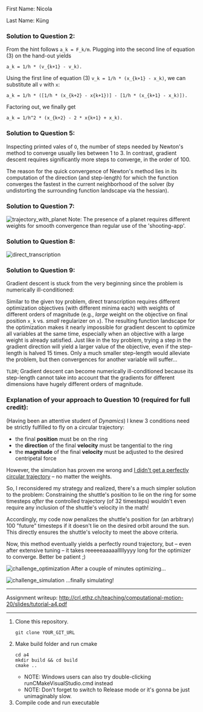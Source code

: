 First Name: Nicola

Last Name: Küng

### Solution to Question 2:
From the hint follows `a_k = F_k/m`. Plugging into the second line of equation (3) on the hand-out yields
```
a_k = 1/h * (v_{k+1} - v_k).
```
Using the first line of equation (3) `v_k = 1/h * (x_{k+1} - x_k)`, we can substitute all `v` with `x`:
```
a_k = 1/h * ([1/h * (x_{k+2} - x{k+1})] - [1/h * (x_{k+1} - x_k)]).
```
Factoring out, we finally get
```
a_k = 1/h^2 * (x_{k+2} - 2 * x{k+1} + x_k).
````

### Solution to Question 5:
Inspecting printed vales of `O`, the number of steps needed by Newton's method to converge usually lies between 1 to 3. In contrast, gradient descent requires significantly more steps to converge, in the order of 100. 

The reason for the quick convergence of Newton's method lies in its computation of the direction (and step-length) for which the function converges the fastest in the current neighborhood of the solver (by undistorting the surrounding function landscape via the hessian).

### Solution to Question 7:
![trajectory_with_planet](./Q7.png)
Note: The presence of a planet requires different weights for smooth convergence than regular use of the 'shooting-app'.

### Solution to Question 8:
![direct_transcription](./Q8.png)

### Solution to Question 9:
Gradient descent is stuck from the very beginning since the problem is numerically ill-conditioned: 

Similar to the given toy problem, direct transcription requires different optimization objectives (with different minima each) with weights of different orders of magnitude (e.g., _large_ weight on the objective on final position `x_k` vs. _small_ regularizer on `x`). The resulting function landscape for the optimization makes it nearly impossible for gradient descent to optimize all variables at the same time, especially when an objective with a large weight is already satisfied. Just like in the toy problem, trying a step in the gradient direction will yield a larger value of the objective, even if the step-length is halved 15 times. Only a much smaller step-length would alleviate the problem, but then convergences for another variable will suffer...

`TLDR`; Gradient descent can become numerically ill-conditioned because its step-length cannot take into account that the gradients for different dimensions have hugely different orders of magnitude.

### Explanation of your approach to Question 10 (required for full credit):
(Having been an attentive student of _Dynamics_) I knew 3 conditions need be strictly fulfilled to fly on a circular trajectory: 
- the final **position** must be on the ring
- the **direction** of the final **velocity** must be tangential to the ring
- the **magnitude** of the final **velocity** must be adjusted to the desired centripetal force

However, the simulation has proven me wrong and [I didn't get a perfectly circular trajectory](https://github.com/printablealice/a4/issues/1#issuecomment-621959259) – no matter the weights.

So, I reconsidered my strategy and realized, there's a much simpler solution to the problem: Constraining the shuttle's position to lie on the ring for some timesteps *after* the controlled trajectory (of 32 timesteps) wouldn't even require any inclusion of the shuttle's velocity in the math! 

Accordingly, my code now penalizes the shuttle's position for (an arbitrary) 100 "future" timesteps if it doesn't lie on the desired orbit around the sun. This directly ensures the shuttle's velocity to meet the above criteria.

Now, this method eventually yields a perfectly round trajectory, but – even after extensive tuning – it takes reeeeeaaaaalllllyyyy long for the optimizer to converge. Better be patient ;)

![challenge_optimization](./Q10_1.png)
After a couple of minutes optimizing...

![challenge_simulation](./Q10_2.png)
...finally simulating!

---

Assignment writeup: http://crl.ethz.ch/teaching/computational-motion-20/slides/tutorial-a4.pdf

---

1. Clone this repository.
    ```
    git clone YOUR_GIT_URL
    ```
2. Make build folder and run cmake
    ```
    cd a4
    mkdir build && cd build
    cmake ..
    ```
    - NOTE: Windows users can also try double-clicking runCMakeVisualStudio.cmd instead
    - NOTE: Don't forget to switch to Release mode or it's gonna be just unimaginably slow.
3. Compile code and run executable
